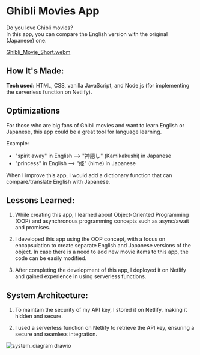 # Ghibli Movies App

Do you love Ghibli movies?  
In this app, you can compare the English version with the original (Japanese) one.

[Ghibli_Movie_Short.webm](https://user-images.githubusercontent.com/95740190/202062532-6c75efde-77f1-4852-9ce0-969f099329d7.webm)


## How It's Made:

**Tech used:** HTML, CSS, vanilla JavaScript, and Node.js (for implementing the serverless function on Netlify).

## Optimizations

For those who are big fans of Ghibli movies and want to learn English or Japanese, this app could be a great tool for language learning.
  
Example:  
- "spirit away" in English --> "神隠し" (Kamikakushi) in Japanese  
- "princess" in English --> "姫" (hime) in Japanese  

When I improve this app, I would add a dictionary function that can compare/translate English with Japanese.
  
## Lessons Learned:

1. While creating this app, I learned about Object-Oriented Programming (OOP) and asynchronous programming concepts such as async/await and promises.

2. I developed this app using the OOP concept, with a focus on encapsulation to create separate English and Japanese versions of the object. In case there is a need to add new movie items to this app, the code can be easily modified.

3. After completing the development of this app, I deployed it on Netlify and gained experience in using serverless functions.


## System Architecture:

1. To maintain the security of my API key, I stored it on Netlify, making it hidden and secure.

2. I used a serverless function on Netlify to retrieve the API key, ensuring a secure and seamless integration.  


![system_diagram drawio](https://user-images.githubusercontent.com/95740190/220192655-8e03f757-b133-4777-b1cf-0b016c06edb9.svg)
